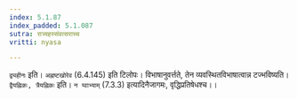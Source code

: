 ```yaml
---
index: 5.1.87
index_padded: 5.1.087
sutra: रात्र्यहस्संवत्सराच्च
vritti: nyasa

---
```

`द्व्यहीनः` इति। `अह्नष्टखोरेव` (6.4.145) इति टिलोपः। विभाषानुवर्त्तते, तेन व्यवस्थितविभाषात्वान्न टज्भविष्यति। `द्वैयह्निकः, त्रैयह्निकः` इति। `न य्वाभ्याम्` (7.3.3) इत्यादिनैजागमः, वृद्धिप्रतिषेधश्च।।